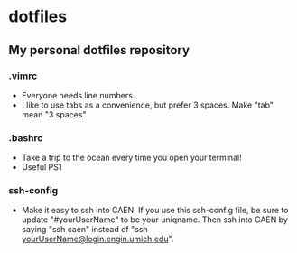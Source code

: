 # dotfiles
## My personal dotfiles repository

### .vimrc

- Everyone needs line numbers.
- I like to use tabs as a convenience, but prefer 3 spaces. Make "tab" mean "3 spaces"

### .bashrc

- Take a trip to the ocean every time you open your terminal!
- Useful PS1

### ssh-config

- Make it easy to ssh into CAEN. If you use this ssh-config file, be sure to update "#yourUserName" to be your uniqname. Then ssh into CAEN by saying "ssh caen" instead of "ssh yourUserName@login.engin.umich.edu".

